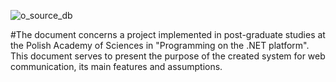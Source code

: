 ![o_source_db](https://user-images.githubusercontent.com/25389541/57885123-8feacc80-782a-11e9-87ba-fdc873e25a54.png)


#The document concerns a project implemented in post-graduate studies at the Polish Academy of Sciences in "Programming on the .NET platform". This document serves to present the purpose of the created system for web communication, its main features and assumptions.
